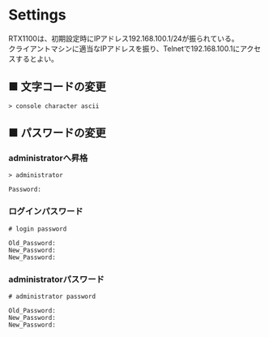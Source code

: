 # Settings
RTX1100は、初期設定時にIPアドレス192.168.100.1/24が振られている。  
クライアントマシンに適当なIPアドレスを振り、Telnetで192.168.100.1にアクセスするとよい。

## ■ 文字コードの変更
```
> console character ascii
```

## ■ パスワードの変更
### administratorへ昇格
```
> administrator
```
```
Password: 
```
### ログインパスワード
```
# login password
```
```
Old_Password: 
New_Password: 
New_Password: 
```
### administratorパスワード
```
# administrator password
```
```
Old_Password: 
New_Password: 
New_Password: 
```
